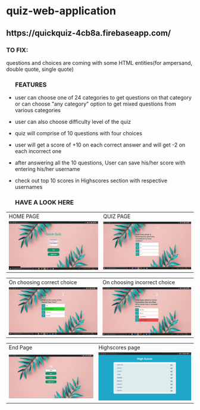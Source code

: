 # quiz-web-application

<h2>https://quickquiz-4cb8a.firebaseapp.com/</h2>
<h3>TO FIX:</h3>
<p>questions and choices are coming with some HTML entities(for ampersand, double quote, single quote)</p>
<ul><h3>FEATURES</h3>
  <li><p>user can choose one of 24 categories to get questions on that category or can choose "any category" option to get mixed questions from various categories</p></li>
  <li><p>user can also choose difficulty level of the quiz</p></li>
  <li><p>quiz will comprise of 10 questions with four choices</p></li>
  <li><p>user will get a score of +10 on each correct answer and will get -2 on each incorrect one</p></li>
  <li><p>after answering all the 10 questions, User can save his/her score with entering his/her username</p></li>
  <li><p>check out top 10 scores in Highscores section with respective usernames</p></li>
</ul>
<ul><h3>HAVE A LOOK HERE</h3></ul>
<table>
  <tr>
    <td>HOME PAGE</td>
    <td>QUIZ PAGE</td>
  </tr>
  <tr>
    <td><img src="images/homepage.png" width=450</td>
    <td><img src="images/question_page.png" width=450</td>
  </tr>
</table>

<table>
  <tr>
    <td>On choosing correct choice</td>
    <td>On choosing incorrect choice</td>
  </tr>
  <tr>
    <td><img src="images/correct_choice.png" width=450</td>
    <td><img src="images/incorrect_choice.png" width=450</td>
  </tr>
</table>

<table>
  <tr>
    <td>End Page</td>
    <td>Highscores page</td>
  </tr>
  <tr>
    <td><img src="images/saving_score.png" width=450</td>
    <td><img src="images/highscores_page.png" width=450</td>
  </tr>
</table>
